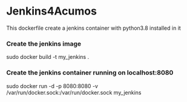 # Jenkins4Acumos

This dockerfile create a jenkins container with python3.8 installed in it

### Create the jenkins image  
sudo docker build -t my_jenkins .


### Create the jenkins container running on localhost:8080  
sudo docker run -d -p 8080:8080 -v /var/run/docker.sock:/var/run/docker.sock my_jenkins

